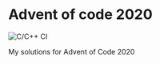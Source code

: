 # Advent of code 2020
![C/C++ CI](https://github.com/tobias-wilfert/advent-of-code-2020/workflows/C/C++%20CI/badge.svg)

My solutions for Advent of Code 2020
